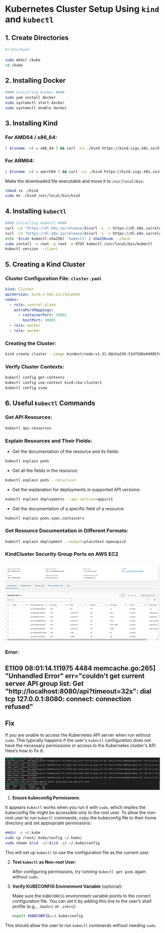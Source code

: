 # Kubernetes Cluster Setup Using `kind` and `kubectl`

## 1. Create Directories

```bash
#!/bin/bash

sudo mkdir /kube
cd /kube
```

## 2. Installing Docker

```bash
#### Installing Docker ####
sudo yum install docker
sudo systemctl start docker
sudo systemctl enable docker
```

## 3. Installing Kind

### For AMD64 / x86_64:

```bash
[ $(uname -m) = x86_64 ] && curl -Lo ./kind https://kind.sigs.k8s.io/dl/v0.24.0/kind-linux-amd64
```

### For ARM64:

```bash
[ $(uname -m) = aarch64 ] && curl -Lo ./kind https://kind.sigs.k8s.io/dl/v0.24.0/kind-linux-arm64
```

Make the downloaded file executable and move it to `/usr/local/bin`:

```bash
chmod +x ./kind
sudo mv ./kind /usr/local/bin/kind
```

## 4. Installing `kubectl`

```bash
#### Installing kubectl ####
curl -LO "https://dl.k8s.io/release/$(curl -L -s https://dl.k8s.io/release/stable.txt)/bin/linux/arm64/kubectl"
curl -LO "https://dl.k8s.io/release/$(curl -L -s https://dl.k8s.io/release/stable.txt)/bin/linux/arm64/kubectl.sha256"
echo "$(cat kubectl.sha256)  kubectl" | sha256sum --check
sudo install -o root -g root -m 0755 kubectl /usr/local/bin/kubectl
kubectl version --client
```

## 5. Creating a Kind Cluster

### Cluster Configuration File: `cluster.yaml`

```yaml
kind: Cluster
apiVersion: kind.x-k8s.io/v1alpha4
nodes:
  - role: control-plane
    extraPortMappings:
      - containerPort: 30001
        hostPort: 30001 
  - role: worker
  - role: worker
```

### Creating the Cluster:

```bash
kind create cluster --image kindest/node:v1.31.0@sha256:53df588e04085fd41ae12de0c3fe4c72f7013bba32a20e7325357a1ac94ba865 --name cka-cluster1 --name cka-cluster2 --config cluster.yaml
```

### Verify Cluster Contexts:

```bash
kubectl config get-contexts
kubectl config use-context kind-cka-cluster1
kubectl config view
```

## 6. Useful `kubectl` Commands

### Get API Resources:

```bash
kubectl api-resources
```

### Explain Resources and Their Fields:

- Get the documentation of the resource and its fields:

```bash
kubectl explain pods
```

- Get all the fields in the resource:

```bash
kubectl explain pods --recursive
```

- Get the explanation for deployments in supported API versions:

```bash
kubectl explain deployments --api-version=apps/v1
```

- Get the documentation of a specific field of a resource:

```bash
kubectl explain pods.spec.containers
```

### Get Resource Documentation in Different Formats:

```bash
kubectl explain deployment --output=plaintext-openapiv2
```
### KindCluster Security Group Ports on AWS EC2
![Alt text](/images/KindCluster-SG.png)
---
### Error: 
## E1109 08:01:14.111975    4484 memcache.go:265] "Unhandled Error" err="couldn't get current server API group list: Get \"http://localhost:8080/api?timeout=32s\": dial tcp 127.0.0.1:8080: connect: connection refused"

## Fix
If you are unable to access the Kubernetes API server when run without `sudo`. This typically happens if the user's `kubectl` configuration does not have the necessary permissions or access to the Kubernetes cluster's API. Here’s how to fix it:

![Alt text](/images/Kubectl_Error_while_executing_as_ubuntu.png)

1. **Ensure kubeconfig Permissions**:

It appears `kubectl` works when you run it with `sudo`, which implies the kubeconfig file might be accessible only to the root user. To allow the non-root user to run `kubectl` commands, copy the kubeconfig file to their home directory and set appropriate permissions:

   ```bash
   mkdir -p ~/.kube
   sudo cp /root/.kube/config ~/.kube/
   sudo chown $(id -u):$(id -g) ~/.kube/config
   ```

   This will set up `kubectl` to use the configuration file as the current user.

2. **Test `kubectl` as Non-root User**:

   After configuring permissions, try running `kubectl get pods` again without `sudo`.

3. **Verify KUBECONFIG Environment Variable** (optional):

   Make sure the `KUBECONFIG` environment variable points to the correct configuration file. You can set it by adding this line to the user’s shell profile (e.g., `.bashrc` or `.zshrc`):

   ```bash
   export KUBECONFIG=~/.kube/config
   ```
This should allow the user to run `kubectl` commands without needing `sudo`.
